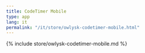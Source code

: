 ```yaml
---
title: CodeTimer Mobile
type: app
lang: it
permalink: "/it/store/owlysk-codetimer-mobile.html"
---
```


{% include store/owlysk-codetimer-mobile.md %}

